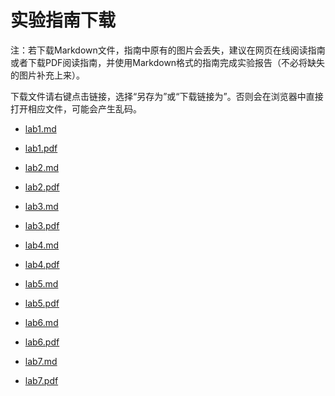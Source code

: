# 实验指南下载

注：若下载Markdown文件，指南中原有的图片会丢失，建议在网页在线阅读指南或者下载PDF阅读指南，并使用Markdown格式的指南完成实验报告（不必将缺失的图片补充上来）。

下载文件请右键点击链接，选择“另存为”或“下载链接为”。否则会在浏览器中直接打开相应文件，可能会产生乱码。

- <a href="https://raw.githubusercontent.com/zjuerdfl/2023_EBD/main/docs/docs/lab1/lab1_guide.md" target="_blank" download="lab1_guide.md" >lab1.md</a>

- <a href="https://raw.githubusercontent.com/zjuerdfl/2023_EBD/main/docs/docs/lab1/lab1_guide.pdf" target="_blank" download="lab1_guide.pdf">lab1.pdf</a>

- <a href="https://raw.githubusercontent.com/zjuerdfl/2023_EBD/main/docs/docs/lab2/lab2_guide.md" target="_blank" download="lab2_guide.md" >lab2.md</a>

- <a href="https://raw.githubusercontent.com/zjuerdfl/2023_EBD/main/docs/docs/lab2/lab2_guide.pdf" target="_blank" download="lab2_guide.pdf">lab2.pdf</a>

- <a href="https://raw.githubusercontent.com/zjuerdfl/2023_EBD/main/docs/docs/lab3/lab3_guide.md" target="_blank" download="lab3_guide.md" >lab3.md</a>

- <a href="https://raw.githubusercontent.com/zjuerdfl/2023_EBD/main/docs/docs/lab3/lab3_guide.pdf" target="_blank" download="lab3_guide.pdf">lab3.pdf</a>

- <a href="https://raw.githubusercontent.com/zjuerdfl/2023_EBD/main/docs/docs/lab4/lab4_guide.md" target="_blank" download="lab4_guide.md" >lab4.md</a>

- <a href="https://raw.githubusercontent.com/zjuerdfl/2023_EBD/main/docs/docs/lab4/lab4_guide.pdf" target="_blank" download="lab4_guide.pdf">lab4.pdf</a>

- <a href="https://raw.githubusercontent.com/zjuerdfl/2023_EBD/main/docs/docs/lab5/lab5_guide.md" target="_blank" download="lab5_guide.md" >lab5.md</a>

- <a href="https://raw.githubusercontent.com/zjuerdfl/2023_EBD/main/docs/docs/lab5/lab5_guide.pdf" target="_blank" download="lab5_guide.pdf">lab5.pdf</a>

- <a href="https://raw.githubusercontent.com/zjuerdfl/2023_EBD/main/docs/docs/lab6/lab6_guide.md" target="_blank" download="lab6_guide.md" >lab6.md</a>

- <a href="https://raw.githubusercontent.com/zjuerdfl/2023_EBD/main/docs/docs/lab6/lab6_guide.pdf" target="_blank" download="lab6_guide.pdf">lab6.pdf</a>

- <a href="https://raw.githubusercontent.com/zjuerdfl/2023_EBD/main/docs/docs/lab7/lab7_guide.md" target="_blank" download="lab7_guide.md" >lab7.md</a>

- <a href="https://raw.githubusercontent.com/zjuerdfl/2023_EBD/main/docs/docs/lab7/lab7_guide.pdf" target="_blank" download="lab7_guide.pdf">lab7.pdf</a>